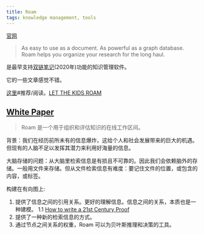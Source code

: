 ```yaml
---
title: Roam
tags: knowledge management, tools
---
```

[官网](https://roamresearch.com/)
> As easy to use as a document. As powerful as a graph database.
> Roam helps you organize your research for the long haul.

是最早支持[双链笔记](../g/graph-database.md)(2020年)功能的知识管理软件。

它的一些文章感觉不错。

[这里](https://roamresearch.com/#/app/help/page/cGQjOo9hq)#推荐/阅读。[LET THE KIDS ROAM](https://roambrain.com/let-the-kids-roam/)

## [White Paper](https://roamresearch.com/#/app/help/page/dZ72V0Ig6)
> Roam 是一个用于组织和评估知识的在线工作区间。

背景：我们在经历前所未有的信息爆炸，这给个人和社会发展带来的巨大的机遇。但现有的人脑不足以发挥其潜力来利用好海量的信息。

大脑存储的问题：从大脑里检索信息是有损且不可靠的。因此我们会依赖脑外的存储。一般用文件来存储。但从文件检索信息有难度：要记住文件的位置，或包含的内容，或标签。

构建在有向图上:
1. 提供了信息之间的引用关系。更好的理解信息。信息之间的关系，本质也是一种建模。
  1.1 [How to write a 21st Century Proof](https://roamresearch.com/#/app/help/page/0Fy1sEXdL)
2. 提供了一种新的检索信息的方式。
3. 通过节点之间关系的权重，Roam 可以为贝叶斯推理和决策的工具。
